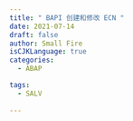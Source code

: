 ```yaml
---
title: " BAPI 创建和修改 ECN "
date: 2021-07-14
draft: false
author: Small Fire
isCJKLanguage: true
categories: 
  - ABAP

tags: 
  - SALV
 
---
```


### 

```JS

```
